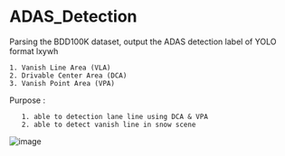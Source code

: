 # ADAS_Detection

  Parsing the BDD100K dataset, output the ADAS detection label of YOLO format lxywh
  
    1. Vanish Line Area (VLA)
    2. Drivable Center Area (DCA)
    3. Vanish Point Area (VPA)
  Purpose :

       1. able to detection lane line using DCA & VPA
       2. able to detect vanish line in snow scene
       
![image](https://github.com/cuteboyqq/ADAS_Detection/assets/58428559/c93f471c-4a86-4a9b-bca6-77d25a63face)
